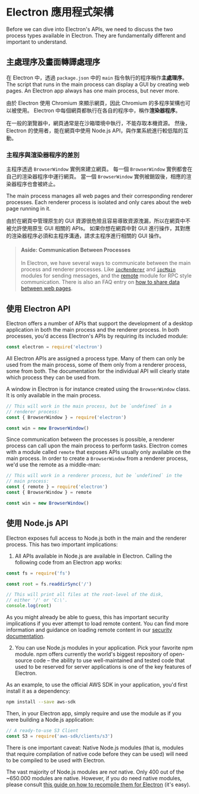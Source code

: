 # Electron 應用程式架構

Before we can dive into Electron's APIs, we need to discuss the two process types available in Electron. They are fundamentally different and important to understand.

## 主處理序及畫面轉譯處理序

在 Electron 中，透過 `package.json` 中的 `main` 指令執行的程序稱作**主處理序**。 The script that runs in the main process can display a GUI by creating web pages. An Electron app always has one main process, but never more.

由於 Electron 使用 Chromium 來顯示網頁，因此 Chromium 的多程序架構也可以被使用。 Electron 中每個網頁都執行在各自的程序中，稱作**渲染器程序**。

在一般的瀏覽器中，網頁通常是在沙箱環境中執行，不能存取本機資源。 然後，Electron 的使用者，能在網頁中使用 Node.js API，與作業系統進行較低階的互動。

### 主程序與渲染器程序的差別

主程序透過 `BrowserWindow` 實例來建立網頁。 每一個 `BrowserWindow` 實例都會在自己的渲染器程序中運行網頁。 當一個 `BrowserWindow` 實例被銷毀後，相應的渲染器程序也會被終止。

The main process manages all web pages and their corresponding renderer processes. Each renderer process is isolated and only cares about the web page running in it.

由於在網頁中管理原生的 GUI 資源很危險且容易導致資源洩漏，所以在網頁中不被允許使用原生 GUI 相關的 APIs。 如果你想在網頁中對 GUI 進行操作，其對應的渲染器程序必須和主程序溝通，請求主程序進行相關的 GUI 操作。

> #### Aside: Communication Between Processes
> 
> In Electron, we have several ways to communicate between the main process and renderer processes. Like [`ipcRenderer`](../api/ipc-renderer.md) and [`ipcMain`](../api/ipc-main.md) modules for sending messages, and the [remote](../api/remote.md) module for RPC style communication. There is also an FAQ entry on [how to share data between web pages](../faq.md#how-to-share-data-between-web-pages).

## 使用 Electron API

Electron offers a number of APIs that support the development of a desktop application in both the main process and the renderer process. In both processes, you'd access Electron's APIs by requiring its included module:

```javascript
const electron = require('electron')
```

All Electron APIs are assigned a process type. Many of them can only be used from the main process, some of them only from a renderer process, some from both. The documentation for the individual API will clearly state which process they can be used from.

A window in Electron is for instance created using the `BrowserWindow` class. It is only available in the main process.

```javascript
// This will work in the main process, but be `undefined` in a
// renderer process:
const { BrowserWindow } = require('electron')

const win = new BrowserWindow()
```

Since communication between the processes is possible, a renderer process can call upon the main process to perform tasks. Electron comes with a module called `remote` that exposes APIs usually only available on the main process. In order to create a `BrowserWindow` from a renderer process, we'd use the remote as a middle-man:

```javascript
// This will work in a renderer process, but be `undefined` in the
// main process:
const { remote } = require('electron')
const { BrowserWindow } = remote

const win = new BrowserWindow()
```

## 使用 Node.js API

Electron exposes full access to Node.js both in the main and the renderer process. This has two important implications:

1) All APIs available in Node.js are available in Electron. Calling the following code from an Electron app works:

```javascript
const fs = require('fs')

const root = fs.readdirSync('/')

// This will print all files at the root-level of the disk,
// either '/' or 'C:\'.
console.log(root)
```

As you might already be able to guess, this has important security implications if you ever attempt to load remote content. You can find more information and guidance on loading remote content in our [security documentation](./security.md).

2) You can use Node.js modules in your application. Pick your favorite npm module. npm offers currently the world's biggest repository of open-source code – the ability to use well-maintained and tested code that used to be reserved for server applications is one of the key features of Electron.

As an example, to use the official AWS SDK in your application, you'd first install it as a dependency:

```sh
npm install --save aws-sdk
```

Then, in your Electron app, simply require and use the module as if you were building a Node.js application:

```javascript
// A ready-to-use S3 Client
const S3 = require('aws-sdk/clients/s3')
```

There is one important caveat: Native Node.js modules (that is, modules that require compilation of native code before they can be used) will need to be compiled to be used with Electron.

The vast majority of Node.js modules are *not* native. Only 400 out of the ~650.000 modules are native. However, if you do need native modules, please consult [this guide on how to recompile them for Electron](./using-native-node-modules.md) (it's easy).